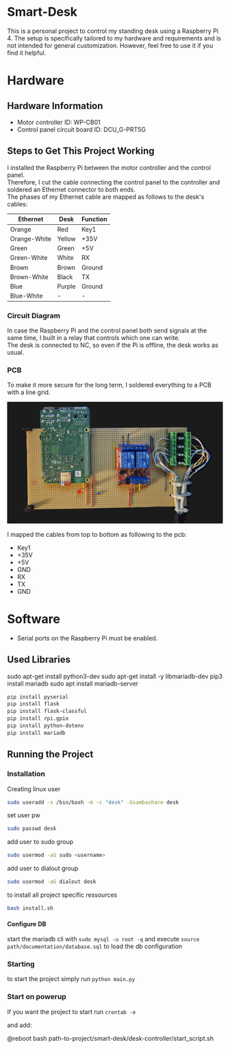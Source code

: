 # Smart-Desk

This is a personal project to control my standing desk using a Raspberry Pi 4. The setup is specifically tailored to my hardware and requirements and is not intended for general customization. However, feel free to use it if you find it helpful.

# Hardware

## Hardware Information

- Motor controller ID: WP-CB01
- Control panel circuit board ID: DCU_G-PRT5G

## Steps to Get This Project Working

I installed the Raspberry Pi between the motor controller and the control panel.<br> Therefore, I cut the cable connecting the control panel to the controller and soldered an Ethernet connector to both ends.<br>
The phases of my Ethernet cable are mapped as follows to the desk's cables:

| Ethernet     | Desk   | Function |
| ------------ | ------ | -------- |
| Orange       | Red    | Key1     |
| Orange-White | Yellow | +35V     |
| Green        | Green  | +5V      |
| Green-White  | White  | RX       |
| Brown        | Brown  | Ground   |
| Brown-White  | Black  | TX       |
| Blue         | Purple | Ground   |
| Blue-White   | -      | -        |

### Circuit Diagram

In case the Raspberry Pi and the control panel both send signals at the same time, I built in a relay that controls which one can write. <br> The desk is connected to NC, so even if the Pi is offline, the desk works as usual.

### PCB

To make it more secure for the long term, I soldered everything to a PCB with a line grid.

![Image of the PCB](documentation/pcb.jpg)

I mapped the cables from top to bottom as following to the pcb:
- Key1
- +35V
- +5V
- GND
- RX
- TX
- GND

# Software

- Serial ports on the Raspberry Pi must be enabled.

## Used Libraries
sudo apt-get install python3-dev
sudo apt-get install -y libmariadb-dev
pip3 install mariadb
sudo apt install mariadb-server

```bash
pip install pyserial
pip install flask
pip install flask-classful
pip install rpi.gpio
pip install python-dotenv
pip install mariadb
```

## Running the Project
### Installation
Creating linux user
```bash
sudo useradd -s /bin/bash -m -c "desk" -Gsambashare desk
```
set user pw
```bash
sudo passwd desk
```
add user to sudo group
```bash
sudo usermod -aG sudo <username>
```
add user to dialout group
```bash
sudo usermod -aG dialout desk
```

to install all project specific ressources
```bash
bash install.sh
```

#### Configure DB
start the mariadb cli with
`sudo mysql -u root -q`
and execute
`source path/documentation/database.sql`
to load the db configuration


### Starting
to start the project simply run 
`python main.py`

### Start on powerup
If you want the project to start run
`crontab -e`

and add:

@reboot bash path-to-project/smart-desk/desk-controller/start_script.sh

